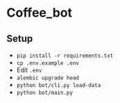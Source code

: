 # Coffee_bot

## Setup

- `pip install -r requirements.txt`
- `cp .env.example .env`
- Edit `.env`
- `alembic upgrade head`
- `python bot/cli.py load-data`
- `python bot/main.py`
